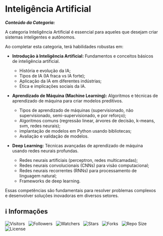 <!-- Título -->
# Inteligência Artificial

***Conteúdo da Categoria:***

A categoria Inteligência Artificial é essencial para aqueles que desejam criar sistemas inteligentes e autônomos.

Ao completar esta categoria, terá habilidades robustas em:

* **Introdução à Inteligência Artificial:** Fundamentos e conceitos básicos de inteligência artificial.
  * História e evolução da IA;
  * Tipos de IA (IA fraca vs IA forte);
  * Aplicação da IA em diferentes indústrias;
  * Ética e implicações sociais da IA.

* **Aprendizado de Máquina (Machine Learning):** Algoritmos e técnicas de aprendizado de máquina para criar modelos preditivos.
  * Tipos de aprendizado de máquinas (supervisionado, não supervisionado, semi-supervisionado, e por reforço);
  * Algoritmos comuns (regressão linear, árvores de decisão, k-means, svm, redes neurais);
  * implantação de modelos em Python usando bibliotecas;
  * Avaliação e validação de modelos.

* **Deep Learning:** Técnicas avançadas de aprendizado de máquina usando redes neurais profundas.
  * Redes neurais artificiais (perceptron, redes multicamadas);
  * Redes neurais convolucionais (CNNs) para visão computacional;
  * Redes neurais recorrentes (RNNs) para processamento de linguagem natural;
  * Frameworks de deep learning.

Essas competências são fundamentais para resolver problemas complexos e desenvolver soluções inovadoras em diversos setores.

<!-- Informações -->
## &#8505; Informações

![Visitors](https://api.visitorbadge.io/api/visitors?path=Devsgeeknerd%2Fcat-int-art&label=Visitantes&labelColor=%23700070&labelStyle=none&countColor=%23000fff&style=plastic&color=%23ffffff "Total de Visitantes")
&nbsp;
![Followers](https://img.shields.io/github/followers/Devsgeeknerd?style=p&label=Seguidores&labelColor=800080&color=000fff "Total de Seguidores")
&nbsp;
![Watchers](https://img.shields.io/github/watchers/Devsgeeknerd/cat-int-art?style=p&label=Observadores&labelColor=800080&color=000fff "Total de Observadores")
&nbsp;
![Stars](https://img.shields.io/github/stars/Devsgeeknerd/cat-int-art?style=p&label=Estrelas&labelColor=800080&color=000fff "Total de Estrelas")
&nbsp;
![Forks](https://img.shields.io/github/forks/Devsgeeknerd/cat-int-art?style=p&label=Bifurcações&labelColor=800080&color=000fff "Total de Bifurcações")
&nbsp;
![Repo Size](https://img.shields.io/github/repo-size/Devsgeeknerd/cat-int-art?style=p&label=Tamanho&labelColor=800080&color=000fff "Tamanho do Repositório")
&nbsp;
![License](https://img.shields.io/github/license/Devsgeeknerd/cat-int-art?style=p&label=Licença&labelColor=800080&color=000fff "Licença do Repositório")
